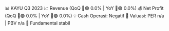 📊 KAYU Q3 2023
📈 Revenue (QoQ 🔼🟢 0.0% | YoY 🔼🟢 0.0%)
💰 Net Profit (QoQ 🔼🟢 0.0% | YoY 🔼🟢 0.0%)
💡 Cash Operasi: Negatif
🧮 Valuasi: PER n/a | PBV n/a
🧱 Fundamental stabil
